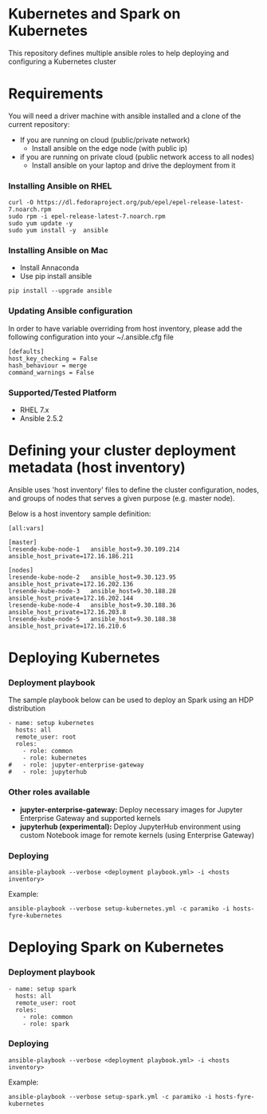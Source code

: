# Kubernetes and Spark on Kubernetes

This repository defines multiple ansible roles to help deploying and configuring a Kubernetes cluster

# Requirements

You will need a driver machine with ansible installed and a clone of the current repository:

* If you are running on cloud (public/private network)
  * Install ansible on the edge node (with public ip)
* if you are running on private cloud (public network access to all nodes)
  * Install ansible on your laptop and drive the deployment from it

### Installing Ansible on RHEL

```
curl -O https://dl.fedoraproject.org/pub/epel/epel-release-latest-7.noarch.rpm
sudo rpm -i epel-release-latest-7.noarch.rpm
sudo yum update -y
sudo yum install -y  ansible
```

### Installing Ansible on Mac

* Install Annaconda
* Use pip install ansible

```
pip install --upgrade ansible
```

### Updating Ansible configuration

In order to have variable overriding from host inventory, please add the following configuration into your ~/.ansible.cfg file

```
[defaults]
host_key_checking = False
hash_behaviour = merge
command_warnings = False
```

### Supported/Tested Platform

* RHEL 7.x
* Ansible 2.5.2


# Defining your cluster deployment metadata (host inventory)

Ansible uses 'host inventory' files to define the cluster configuration, nodes, and groups of nodes
that serves a given purpose (e.g. master node).

Below is a host inventory sample definition:

```
[all:vars]

[master]
lresende-kube-node-1   ansible_host=9.30.109.214   ansible_host_private=172.16.186.211

[nodes]
lresende-kube-node-2   ansible_host=9.30.123.95   ansible_host_private=172.16.202.136
lresende-kube-node-3   ansible_host=9.30.188.28   ansible_host_private=172.16.202.144
lresende-kube-node-4   ansible_host=9.30.188.36   ansible_host_private=172.16.203.8
lresende-kube-node-5   ansible_host=9.30.188.38   ansible_host_private=172.16.210.6
```

# Deploying Kubernetes

### Deployment playbook

The sample playbook below can be used to deploy an Spark using an HDP distribution

```
- name: setup kubernetes
  hosts: all
  remote_user: root
  roles:
    - role: common
    - role: kubernetes
#   - role: jupyter-enterprise-gateway
#   - role: jupyterhub
```

### Other roles available

* **jupyter-enterprise-gateway:** Deploy necessary images for Jupyter Enterprise Gateway and supported kernels
* **jupyterhub (experimental):** Deploy JupyterHub environment using custom Notebook image for remote kernels (using Enterprise Gateway)

### Deploying

```
ansible-playbook --verbose <deployment playbook.yml> -i <hosts inventory>
```

Example:

```
ansible-playbook --verbose setup-kubernetes.yml -c paramiko -i hosts-fyre-kubernetes
```

# Deploying Spark on Kubernetes


### Deployment playbook

```
- name: setup spark
  hosts: all
  remote_user: root
  roles:
    - role: common
    - role: spark
```

### Deploying

```
ansible-playbook --verbose <deployment playbook.yml> -i <hosts inventory>
```

Example:

```
ansible-playbook --verbose setup-spark.yml -c paramiko -i hosts-fyre-kubernetes
```


